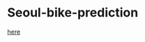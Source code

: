 # Seoul-bike-prediction

[here](https://drive.google.com/file/d/1lfgJXAJJIYmSJq6Tj4feqPBUQfEBndh6/view?usp=drive_link)
